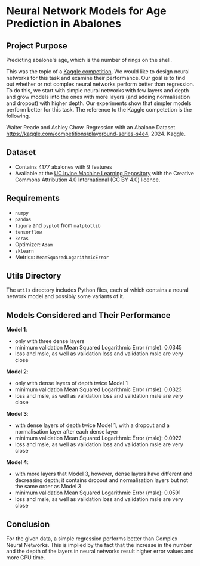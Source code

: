 # Neural Network Models for Age Prediction in Abalones

## Project Purpose
Predicting abalone's age, which is the number of rings on the shell.

This was the topic of a [Kaggle competition](www.kaggle.com/competitions/playground-series-s4e4/overview/$citation). 
We would like to design neural networks for this task and examine 
their performance. Our goal is to find out whether or not complex 
neural networks perform better than regression. To do this, we start 
with simple neural networks with few layers and depth and grow models 
into the ones with more layers (and adding normalisation and dropout) 
with higher depth. Our experiments show that simpler models perform 
better for this task. 
The reference to the Kaggle competetion is the following.

Walter Reade and Ashley Chow. Regression with an Abalone Dataset. 
https://kaggle.com/competitions/playground-series-s4e4, 2024. Kaggle.



## Dataset
- Contains 4177 abalones with 9 features
- Available at the [UC Irvine Machine Learning Repository](https://archive.ics.uci.edu/dataset/1/abalone) with 
the Creative Commons Attribution 4.0 International (CC BY 4.0)  licence.


## Requirements
- `numpy`
- `pandas`
- `figure` and `pyplot` from `matplotlib`
- `tensorflow`
- `keras`
- Optimizer: `Adam`
- `sklearn`
- Metrics: `MeanSquaredLogarithmicError`

## Utils Directory
The `utils` directory includes Python files, each of which contains a 
neural network model and possibly some variants of it. 

## Models Considered and Their Performance
**Model 1**: 
  - only with three dense layers
  - minimum validation Mean Squared Logarithmic Error (msle): 0.0345
  - loss and  msle, as well as validation loss and validation msle 
  are very close

**Model 2**:
  - only with dense layers of depth twice Model 1
  - minimum validation Mean Squared Logarithmic Error (msle): 0.0323
  - loss and  msle, as well as validation loss and validation msle 
  are very close

**Model 3**:
  - with dense layers of depth twice Model 1, with a dropout and a 
  normalisation layer after each dense layer
  - minimum validation Mean Squared Logarithmic Error (msle): 0.0922
  - loss and  msle, as well as validation loss and validation msle 
  are very close

**Model 4**:
  - with more layers that Model 3, however, dense layers  have 
  different and decreasing depth; it contains  dropout and normalisation layers but not the same order as Model 3
  - minimum validation Mean Squared Logarithmic Error (msle): 0.0591
  - loss and  msle, as well as validation loss and validation 
  msle are very close

## Conclusion
For the given data, a simple regression performs better than 
Complex Neural Networks. This is implied by the fact that the 
increase in the number and the depth of the layers in neural networks 
result higher error values and more CPU time. 